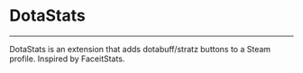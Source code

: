 # DotaStats


---

DotaStats is an extension that adds dotabuff/stratz buttons to a Steam profile. Inspired by FaceitStats.
